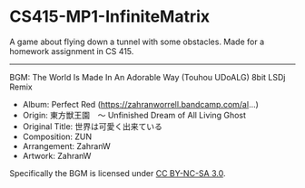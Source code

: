 # CS415-MP1-InfiniteMatrix
 A game about flying down a tunnel with some obstacles. Made for a homework assignment in CS 415.

---

BGM: The World Is Made In An Adorable Way (Touhou UDoALG) 8bit LSDj Remix
- Album: Perfect Red (https://zahranworrell.bandcamp.com/al...)
- Origin: 東方獣王園　〜 Unfinished Dream of All Living Ghost
- Original Title: 世界は可愛く出来ている
- Composition: ZUN
- Arrangement: ZahranW
- Artwork: ZahranW

Specifically the BGM is licensed under [CC BY-NC-SA 3.0](https://creativecommons.org/licenses/by-nc-sa/3.0/).
